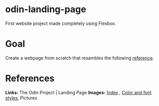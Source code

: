 # odin-landing-page
First website project made completely using Flexbox. 

# Goal
Create a webpage from scratch that resambles the following [reference](https://cdn.statically.io/gh/TheOdinProject/curriculum/81a5d553f4073e593d23a6ab00d50eef8620796d/foundations/html_css/project/imgs/01.png). 

# References 
**Links:** The Odin Project | Landing Page
**Images:** [Index](https://www.theodinproject.com/lessons/foundations-landing-page) , [Color and font styles](https://cdn.statically.io/gh/TheOdinProject/curriculum/81a5d553f4073e593d23a6ab00d50eef8620796d/foundations/html_css/project/imgs/02.png), Pictures


